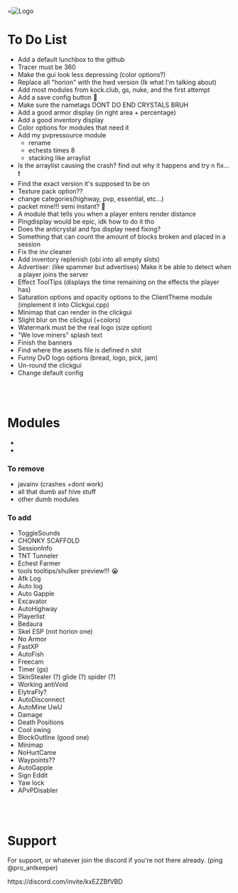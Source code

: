=![Logo](https://cdn.discordapp.com/attachments/992610405719494768/1169306252145340476/HWD_Logo_Option_2.png?ex=659585cf&is=658310cf&hm=35ece143b62ee71d6500c5429412e8e4e0e0a7365df0c645219be14c485c2f15&)

# To Do List
- Add a default lunchbox to the github
- Tracer must be 360
- Make the gui look less depressing (color options?) 
- Replace all "horion" with the hwd version (Ik what I'm talking about)
- Add most modules from kock.club, gs, nuke, and the first attempt
- Add a save config button 🧠
- Make sure the nametags DONT DO END CRYSTALS BRUH
- Add a good armor display (in right area + percentage)
- Add a good inventory display
- Color options for modules that need it
- Add my pvpressource module
  - rename
  - echests times 8
  - stacking like arraylist
- Is the arraylist causing the crash? find out why it happens and try n fix... ❗
- Find the exact version it's supposed to be on
- Texture pack option??
- change categories(highway, pvp, essential, etc...)
- packet mine!!! semi instant? 🥺
- A module that tells you when a player enters render distance
- Pingdisplay would be epic, idk how to do it tho
- Does the anticrystal and fps display need fixing?
- Something that can count the amount of blocks broken and placed in a session
- Fix the inv cleaner
- Add inventory replenish (obi into all empty slots)
- Advertiser: (like spammer but advertises) Make it be able to detect when a player joins the server
- Effect ToolTips (displays the time remaining on the effects the player has)
- Saturation options and opacity options to the ClientTheme module (implement it into Clickgui.cpp)
- Minimap that can render in the clickgui
- Slight blur on the clickgui (+colors)
- Watermark must be the real logo (size option)
- "We love miners" splash text
- Finish the banners
- Find where the assets file is defined n shit
- Funny DvD logo options (bread, logo, pick, jam)
- Un-round the clickgui
- Change default config 
<br>
<br>

# Modules
-
-
  
### To remove
- javainv (crashes +dont work)
- all that dumb asf hive stuff
- other dumb modules
  
### To add
- ToggleSounds
- CHONKY SCAFFOLD
- SessionInfo
- TNT Tunneler
- Echest Farmer
- tools tooltips/shulker preview!!! 😭
- Afk Log
- Auto log
- Auto Gapple
- Excavator
- AutoHighway
- Playerlist
- Bedaura
- Skel ESP (not horion one)
- No Armor
- FastXP
- AutoFish
- Freecam
- Timer (gs)
- SkinStealer (?) glide (?) spider (?)
- Working antiVoid
- ElytraFly?
- AutoDisconnect
- AutoMine UwU
- Damage
- Death Positions
- Cool swing
- BlockOutline (good one)
- Minimap
- NoHurtCame
- Waypoints??
- AutoGapple
- Sign Eddit
- Yaw lock
- APvPDisabler

<br>
<br>   

# Support
For support, or whatever join the discord if you're not there already. (ping @pro_antkeeper)
<p></p>https://discord.com/invite/kxEZZBfVBD
